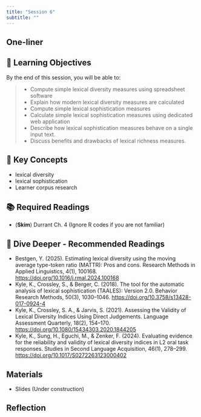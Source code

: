 ```yaml
---
title: "Session 6"
subtitle: ""
---
```


## One-liner


## 🎯 Learning Objectives

By the end of this session, you will be able to:

> - Compute simple lexical diversity measures using spreadsheet software
> - Explain how modern lexical diversity measures are calculated 
> - Compute simple lexical sophistication measures
> - Calculate simple lexical sophistication measures using dedicated web application
> - Describe how lexical sophistication measures behave on a single input text.
> - Discuss benefits and drawbacks of lexical richness measures.

## 🔑 Key Concepts

- lexical diversity
- lexical sophistication
- Learner corpus research


## 📚 Required Readings

- (**Skim**) Durrant Ch. 4 (Ignore R codes if you are not familiar)

## 🌊 Dive Deeper - Recommended Readings

- Bestgen, Y. (2025). Estimating lexical diversity using the moving average type-token ratio (MATTR): Pros and cons. Research Methods in Applied Linguistics, 4(1), 100168. https://doi.org/10.1016/j.rmal.2024.100168
- Kyle, K., Crossley, S., & Berger, C. (2018). The tool for the automatic analysis of lexical sophistication (TAALES): Version 2.0. Behavior Research Methods, 50(3), 1030–1046. https://doi.org/10.3758/s13428-017-0924-4
- Kyle, K., Crossley, S. A., & Jarvis, S. (2021). Assessing the Validity of Lexical Diversity Indices Using Direct Judgements. Language Assessment Quarterly, 18(2), 154–170. https://doi.org/10.1080/15434303.2020.1844205
- Kyle, K., Sung, H., Eguchi, M., & Zenker, F. (2024). Evaluating evidence for the reliability and validity of lexical diversity indices in L2 oral task responses. Studies in Second Language Acquisition, 46(1), 278–299. https://doi.org/10.1017/S0272263123000402


## Materials

- Slides (Under construction)

## Reflection

<!-- 
<iframe src="session1-intro/slides/slides.html" width="100%" height="600px" frameborder="0"></iframe>

[View slides in fullscreen](session1-intro/slides/slides.html){target="_blank"} -->
